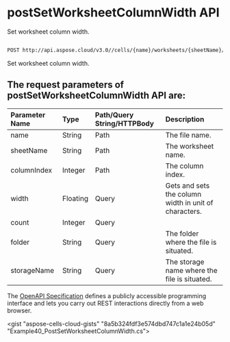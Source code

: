 # **postSetWorksheetColumnWidth API**

Set worksheet column width. 

```bash

POST http://api.aspose.cloud/v3.0//cells/{name}/worksheets/{sheetName}/cells/columns/{columnIndex}

```
Set worksheet column width.

## The request parameters of **postSetWorksheetColumnWidth** API are: 

| Parameter Name | Type | Path/Query String/HTTPBody | Description | 
| :- | :- | :- |:- | 
|name|String|Path|The file name.|
|sheetName|String|Path|The worksheet name.|
|columnIndex|Integer|Path|The column index.|
|width|Floating|Query|Gets and sets the column width in unit of characters.|
|count|Integer|Query||
|folder|String|Query|The folder where the file is situated.|
|storageName|String|Query|The storage name where the file is situated.|


The [OpenAPI Specification](https://reference.aspose.cloud/cells/#/CellsController/PostSetWorksheetColumnWidth) defines a publicly accessible programming interface and lets you carry out REST interactions directly from a web browser.

<gist "aspose-cells-cloud-gists" "8a5b324fdf3e574dbd747c1a1e24b05d" "Example40_PostSetWorksheetColumnWidth.cs">


